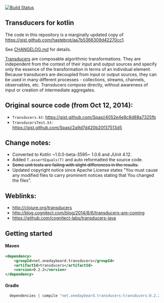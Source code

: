 [![Build Status](https://travis-ci.org/junkdog/transducers-kotlin.svg)](https://travis-ci.org/junkdog/transducers-kotlin)

## Transducers for kotlin

The code in this repository is a marginally updated copy of https://gist.github.com/hastebrot/aa7b5366309d42270cc1.

See [CHANGELOG.md](https://github.com/junkdog/transducers-kotlin/blob/master/CHANGELOG.md) for details.
 

[Transducers](http://clojure.org/transducers) are composable algorithmic transformations. They are independent from the context of their input and output sources and specify only the essence of the transformation in terms of an individual element. Because transducers are decoupled from input or output sources, they can be used in many different processes - collections, streams, channels, observables, etc. Transducers compose directly, without awareness of input or creation of intermediate aggregates.

## Original source code (from Oct 12, 2014):

- `Transducers.kt`: https://gist.github.com/Spasi/4052e4e8c8d88a7325fb
- `TransducersTest.kt`: https://gist.github.com/Spasi/2a9d7d420b20f37513d5

## Change notes:

- Converted to Kotlin ~1.0.0-beta-3595~ 1.0.6 and JUnit 4.12.
- Added `T.assertEquals(T)` and auto reformatted the source code.
- ~~Some unit tests are failing with slight differences in the results.~~
- Updated copyright notice since Apache License states "You must cause any modified files to carry prominent notices stating that You changed the files".

## Weblinks:

- http://clojure.org/transducers
- http://blog.cognitect.com/blog/2014/8/6/transducers-are-coming
- https://github.com/cognitect-labs/transducers-java

## Getting started

#### Maven

```xml
<dependency>
	<groupId>net.onedaybeard.transducers</groupId>
	<artifactId>transducers</artifactId>
	<version>0.2.2</version>
</dependency>
```

#### Gradle

```groovy
  dependencies { compile "net.onedaybeard.transducers:transducers:0.2.2" }
```
